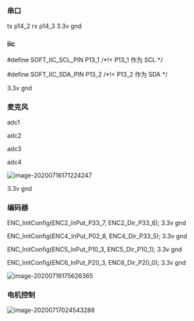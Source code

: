 ### 串口 

tx p14_2    rx p14_3         3.3v   gnd



### iic

 \#define SOFT_IIC_SCL_PIN  P13_1  /*!< P13_1 作为 SCL */

\#define SOFT_IIC_SDA_PIN  P13_2  /*!< P13_2 作为 SDA */

 3.3v   gnd



### 麦克风

adc1

adc2

adc3

adc4

![image-20200716171224247](http://tuchuang.hanbaoaaa.xyz/image-20200716171224247.png)

 3.3v   gnd

### 编码器 

ENC_InitConfig(ENC2_InPut_P33_7, ENC2_Dir_P33_6); 3.3v   gnd

  ENC_InitConfig(ENC4_InPut_P02_8, ENC4_Dir_P33_5); 3.3v   gnd

  ENC_InitConfig(ENC5_InPut_P10_3, ENC5_Dir_P10_1); 3.3v   gnd

  ENC_InitConfig(ENC6_InPut_P20_3, ENC6_Dir_P20_0); 3.3v   gnd

![image-20200716175626365](http://tuchuang.hanbaoaaa.xyz/image-20200716175626365.png)

### 电机控制

![image-20200717024543288](http://tuchuang.hanbaoaaa.xyz/image-20200717024543288.png)